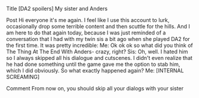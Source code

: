 Title
[DA2 spoilers] My sister and Anders

Post
Hi everyone it's me again. I feel like I use this account to lurk, occasionally drop some terrible content and then scuttle for the hills. And I am here to do that again today, because I was just reminded of a conversation that I had with my twin sis a bit ago when she played DA2 for the first time. It was pretty incredible:
Me: Ok ok ok so what did you think of The Thing At The End With Anders- crazy, right?
Sis: Oh, well. I hated him so I always skipped all his dialogue and cutscenes. I didn't even realize that he had done something until the game gave me the option to stab him, which I did obviously. So what exactly happened again?
Me: [INTERNAL SCREAMING]



Comment
From now on, you should skip all your dialogs with your sister
